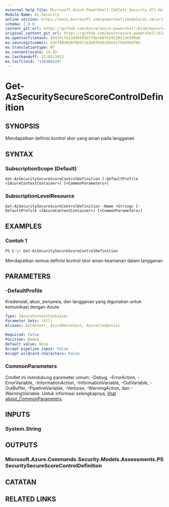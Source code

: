 ```yaml
---
external help file: Microsoft.Azure.PowerShell.Cmdlets.Security.dll-Help.xml
Module Name: Az.Security
online version: https://docs.microsoft.com/powershell/module/az.security/Get-AzSecuritySecureScoreControlDefinition
schema: 2.0.0
content_git_url: https://github.com/Azure/azure-powershell/blob/main/src/Security/Security/help/Get-AzSecuritySecureScoreControlDefinition.md
original_content_git_url: https://github.com/Azure/azure-powershell/blob/main/src/Security/Security/help/Get-AzSecuritySecureScoreControlDefinition.md
ms.openlocfilehash: 8e93fcfa13936503b774ec687e24120113e5d9a0
ms.sourcegitcommit: 53ef403038f665f1b3a9f616185b31f5de9bd7bb
ms.translationtype: MT
ms.contentlocale: id-ID
ms.lasthandoff: 11/03/2021
ms.locfileid: "136386229"
---
```

# Get-AzSecuritySecureScoreControlDefinition

## SYNOPSIS
Mendapatkan definisi kontrol skor yang aman pada langganan

## SYNTAX

### SubscriptionScope (Default)
```
Get-AzSecuritySecureScoreControlDefinition [-DefaultProfile <IAzureContextContainer>] [<CommonParameters>]
```

### SubscriptionLevelResource
```
Get-AzSecuritySecureScoreControlDefinition -Name <String> [-DefaultProfile <IAzureContextContainer>] [<CommonParameters>]
```

## EXAMPLES

### Contoh 1
```powershell
PS C:\> Get-AzSecuritySecureScoreControlDefinition
```

Mendapatkan semua definisi kontrol skor aman keamanan dalam langganan

## PARAMETERS

### -DefaultProfile
Kredensial, akun, penyewa, dan langganan yang digunakan untuk komunikasi dengan Azure.

```yaml
Type: IAzureContextContainer
Parameter Sets: (All)
Aliases: AzContext, AzureRmContext, AzureCredential

Required: False
Position: Named
Default value: None
Accept pipeline input: False
Accept wildcard characters: False
```

### CommonParameters
Cmdlet ini mendukung parameter umum: -Debug, -ErrorAction, -ErrorVariable, -InformationAction, -InformationVariable, -OutVariable, -OutBuffer, -PipelineVariable, -Verbose, -WarningAction, dan -WarningVariable. Untuk informasi selengkapnya, [lihat about_CommonParameters](http://go.microsoft.com/fwlink/?LinkID=113216).

## INPUTS

### System.String

## OUTPUTS

### Microsoft.Azure.Commands.Security.Models.Assessments.PSSecuritySecureScoreControlDefinition

## CATATAN

## RELATED LINKS
